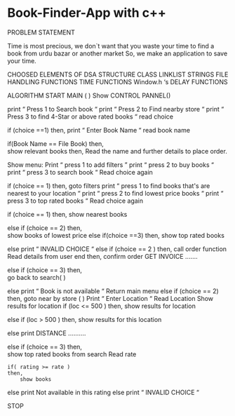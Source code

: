# Book-Finder-App with c++
PROBLEM STATEMENT



Time is most precious, we don`t want that you waste your time to find a book from urdu bazar or another market
So, we make an application to save your time.

CHOOSED ELEMENTS OF DSA
STRUCTURE
CLASS
LINKLIST
STRINGS 
FILE HANDLING
FUNCTIONS
TIME FUNCTIONS
Window.h ‘s DELAY FUNCTIONS

ALGORITHM
START
MAIN ( )
Show CONTROL PANNEL()

print    “ Press 1 to Search book “
print    “ Press 2 to Find nearby store “
print    “ Press 3 to  find 4-Star or above rated books “
read choice

 if (choice ==1)
      then,
              print   “ Enter Book Name “
              read book name

if(Book Name == File Book)
        then,       
                    show relevant books
           then,
                     Read the name and further details to place order.

Show menu:
Print   “ press 1 to add filters ”
print   “ press 2 to buy books “
print   “ press 3 to search book “
Read choice again

	

if  (choice == 1)
then,     goto filters
print   “ press 1 to find books that's are nearest to your location “
print   “ press 2 to find lowest price books “ 
print   “ press 3 to top rated books “
Read choice again

if (choice == 1)
 then, 
      show nearest books

else if (choice == 2)
    then,  
             show books of lowest price
else if(choice ==3)
  then, 
           show top rated books

else 
       print   “ INVALID CHOICE “ 
else if (choice == 2 )
    then,
          call order function
          Read details from user end
     then, 
           confirm order
                   GET INVOICE .......

else if (choice == 3)
        then,      
                go back to search( ) 


else 
print  “ Book is not available “
Return main menu
else if (choice == 2)
    then, 
           goto  near by store ( )
           Print   “ Enter Location “
           Read  Location
           Show results for location
if (loc <= 500 )
then, 
   show results  for location

else if (loc > 500 )
then,
  show results for this location

else 
print DISTANCE ..........

else if (choice == 3)
then,    
    show top rated books from search
    Read rate

	if( rating >= rate )
	then,  
	    show books
else 
print Not available in this rating 
else 
print   “ INVALID CHOICE “

STOP




